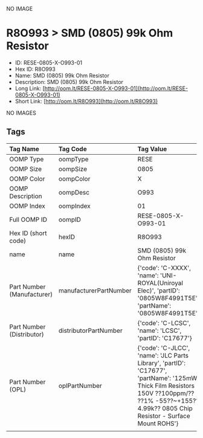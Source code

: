 


  
NO IMAGE  
# R8O993 > SMD (0805) 99k Ohm Resistor

- ID: RESE-0805-X-O993-01
- Hex ID: R8O993
- Name: SMD (0805) 99k Ohm Resistor
- Description: SMD (0805) 99k Ohm Resistor
- Long Link: [http://oom.lt/RESE-0805-X-O993-01](http://oom.lt/RESE-0805-X-O993-01)
- Short Link: [http://oom.lt/R8O993](http://oom.lt/R8O993)
  
NO IMAGES  
## Tags
  

|Tag Name|Tag Code|Tag Value|
| :--- | :--- | :--- |
|OOMP Type|oompType|RESE|
|OOMP Size|oompSize|0805|
|OOMP Color|oompColor|X|
|OOMP Description|oompDesc|O993|
|OOMP Index|oompIndex|01|
|Full OOMP ID|oompID|RESE-0805-X-O993-01|
|Hex ID (short code)|hexID|R8O993|
|name|name|SMD (0805) 99k Ohm Resistor|
|Part Number (Manufacturer)|manufacturerPartNumber|{'code': 'C-XXXX', 'name': 'UNI-ROYAL(Uniroyal Elec)', 'partID': '0805W8F4991T5E', 'partName': '0805W8F4991T5E'}|
|Part Number (Distributor)|distributorPartNumber|{'code': 'C-LCSC', 'name': 'LCSC', 'partID': 'C17677'}|
|Part Number (OPL)|oplPartNumber|{'code': 'C-JLCC', 'name': 'JLC Parts Library', 'partID': 'C17677', 'partName': '125mW Thick Film Resistors 150V ??100ppm/?? ??1% -55??~+155?? 4.99k?? 0805  Chip Resistor - Surface Mount ROHS'}|
||||
